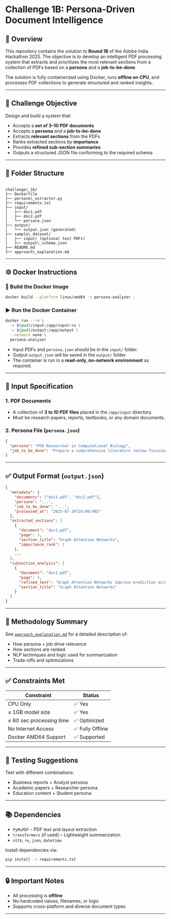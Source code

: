 
# Challenge 1B: Persona-Driven Document Intelligence

## 🚀 Overview

This repository contains the solution to **Round 1B** of the Adobe India Hackathon 2025. The objective is to develop an intelligent PDF processing system that extracts and prioritizes the most relevant sections from a collection of PDFs based on a **persona** and a **job-to-be-done**.

The solution is fully containerized using Docker, runs **offline on CPU**, and processes PDF collections to generate structured and ranked insights.

---

## 🎯 Challenge Objective

Design and build a system that:
- Accepts a **set of 3–10 PDF documents**
- Accepts a **persona** and a **job-to-be-done**
- Extracts **relevant sections** from the PDFs
- Ranks extracted sections by **importance**
- Provides **refined sub-section summaries**
- Outputs a structured JSON file conforming to the required schema

---

## 📂 Folder Structure

```

challenge\_1b/
├── Dockerfile
├── persona\_extractor.py
├── requirements.txt
├── input/
│   ├── doc1.pdf
│   ├── doc2.pdf
│   └── persona.json
├── output/
│   └── output.json (generated)
├── sample\_dataset/
│   ├── input/ (optional test PDFs)
│   ├── output\_schema.json
├── README.md
├── approach\_explanation.md

````

---

## ⚙️ Docker Instructions

### 🔧 Build the Docker Image

```bash
docker build --platform linux/amd64 -t persona-analyzer .
````

### ▶️ Run the Docker Container

```bash
docker run --rm \
  -v $(pwd)/input:/app/input:ro \
  -v $(pwd)/output:/app/output \
  --network none \
  persona-analyzer
```

* Input PDFs and `persona.json` should be in the `input/` folder.
* Output `output.json` will be saved in the `output/` folder.
* The container is run in a **read-only, no-network environment** as required.

---

## 📌 Input Specification

### 1. PDF Documents

* A collection of **3 to 10 PDF files** placed in the `/app/input` directory.
* Must be research papers, reports, textbooks, or any domain documents.

### 2. Persona File (`persona.json`)

```json
{
  "persona": "PhD Researcher in Computational Biology",
  "job_to_be_done": "Prepare a comprehensive literature review focusing on methodologies, datasets, and performance benchmarks"
}
```

---

## ✅ Output Format (`output.json`)

```json
{
  "metadata": {
    "documents": ["doc1.pdf", "doc2.pdf"],
    "persona": "...",
    "job_to_be_done": "...",
    "processed_at": "2025-07-26T18:00:00Z"
  },
  "extracted_sections": [
    {
      "document": "doc1.pdf",
      "page": 3,
      "section_title": "Graph Attention Networks",
      "importance_rank": 1
    },
    ...
  ],
  "subsection_analysis": [
    {
      "document": "doc1.pdf",
      "page": 3,
      "refined_text": "Graph Attention Networks improve prediction accuracy in drug discovery by weighting neighborhood nodes...",
      "section_title": "Graph Attention Networks"
    }
  ]
}
```

---

## 🧠 Methodology Summary

See [`approach_explanation.md`](./approach_explanation.md) for a detailed description of:

* How persona + job drive relevance
* How sections are ranked
* NLP techniques and logic used for summarization
* Trade-offs and optimizations

---

## ✅ Constraints Met

| Constraint               | Status          |
| ------------------------ | --------------- |
| CPU Only                 | ✅ Yes           |
| ≤ 1GB model size         | ✅ Yes           |
| ≤ 60 sec processing time | ✅ Optimized     |
| No Internet Access       | ✅ Fully Offline |
| Docker AMD64 Support     | ✅ Supported     |

---

## 🧪 Testing Suggestions

Test with different combinations:

* Business reports + Analyst persona
* Academic papers + Researcher persona
* Education content + Student persona

---

## 📚 Dependencies

* `PyMuPDF` – PDF text and layout extraction
* `transformers` (if used) – Lightweight summarization
* `nltk`, `re`, `json`, `datetime`

Install dependencies via:

```bash
pip install -r requirements.txt
```

---

## 🔒 Important Notes

* All processing is **offline**
* No hardcoded values, filenames, or logic
* Supports cross-platform and diverse document types

---

